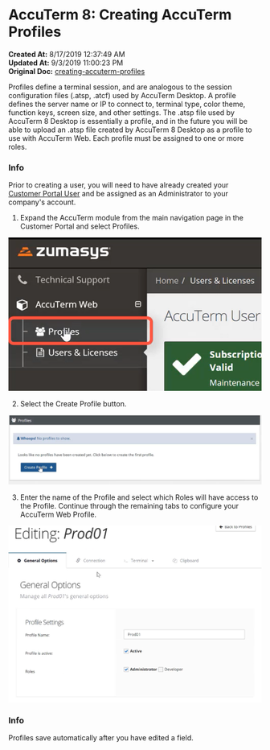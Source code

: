 # AccuTerm 8: Creating AccuTerm Profiles

**Created At:** 8/17/2019 12:37:49 AM  
**Updated At:** 9/3/2019 11:00:23 PM  
**Original Doc:** [creating-accuterm-profiles](https://docs.zumasys.com/accuterm/creating-accuterm-profiles)  




Profiles define a terminal session, and are analogous to the session configuration files (.atsp, .atcf) used by AccuTerm Desktop. A profile defines the server name or IP to connect to, terminal type, color theme, function keys, screen size, and other settings. The .atsp file used by AccuTerm 8 Desktop is essentially a profile, and in the future you will be able to upload an .atsp file created by AccuTerm 8 Desktop as a profile to use with AccuTerm Web. Each profile must be assigned to one or more roles.



### Info

Prior to creating a user, you will need to have already created your [Customer Portal User](/customerportal/quick-start) and be assigned as an Administrator to your company's account.

1. Expand the AccuTerm module from the main navigation page in the Customer Portal and select Profiles.

![creating-accuterm-profiles: 1566002391975-1566002391975](./1566002391975-1566002391975.png)

2. Select the Create Profile button.

![creating-accuterm-profiles: 1566002458358-1566002458358](./1566002458358-1566002458358.png)

3. Enter the name of the Profile and select which Roles will have access to the Profile. Continue through the remaining tabs to configure your AccuTerm Web Profile.

![creating-accuterm-profiles: 1566002538856-1566002538856](./1566002538856-1566002538856.png)

### Info

Profiles save automatically after you have edited a field.




